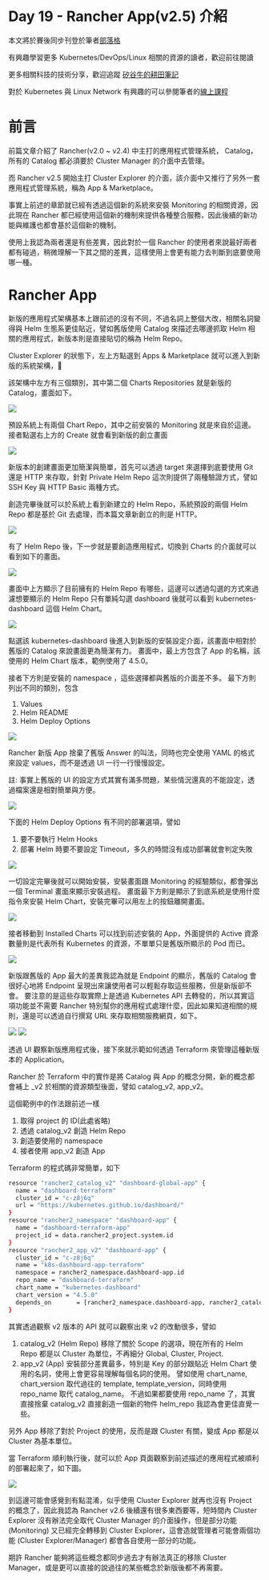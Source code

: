 Day 19 - Rancher App(v2.5) 介紹
==============================

本文將於賽後同步刊登於筆者[部落格](https://hwchiu.com/)

有興趣學習更多 Kubernetes/DevOps/Linux 相關的資源的讀者，歡迎前往閱讀

更多相關科技的技術分享，歡迎追蹤 [矽谷牛的耕田筆記](https://www.facebook.com/technologynoteniu)

對於 Kubernetes 與 Linux Network 有興趣的可以參閱筆者的[線上課程](https://course.hwchiu.com/)

# 前言

前篇文章介紹了 Rancher(v2.0 ~ v2.4) 中主打的應用程式管理系統， Catalog，所有的 Catalog 都必須要於 Cluster Manager 的介面中去管理。

而 Rancher v2.5 開始主打 Cluster Explorer 的介面，該介面中又推行了另外一套應用程式管理系統，稱為 App & Marketplace。

事實上前述的章節就已經有透過這個新的系統來安裝 Monitoring 的相關資源，因此現在 Rancher 都已經使用這個新的機制來提供各種整合服務，因此後續的新功能與維護也都會基於這個新的機制。

使用上我認為兩者還是有些差異，因此對於一個 Rancher 的使用者來說最好兩者都有碰過，稍微理解一下其之間的差異，這樣使用上會更有能力去判斷到底要使用哪一種。

# Rancher App
新版的應用程式架構基本上跟前述的沒有不同，不過名詞上整個大改，相關名詞變得與 Helm 生態系更佳貼近，譬如舊版使用 Catalog 來描述去哪邊抓取 Helm 相關的應用程式，新版本則是直接貼切的稱為 Helm Repo。

Cluster Explorer 的狀態下，左上方點選到 Apps & Marketplace 就可以進入到新版的系統架構，

該架構中左方有三個類別，其中第二個 Charts Repositories 就是新版的 Catalog，畫面如下。

![](https://i.imgur.com/vxscc1f.png)

預設系統上有兩個 Chart Repo，其中之前安裝的 Monitoring 就是來自於這邊。
接者點選右上方的 Create 就會看到新版的創立畫面

![](https://i.imgur.com/spu6lFs.png)

新版本的創建畫面更加簡潔與簡單，首先可以透過 target 來選擇到底要使用 Git 還是 HTTP 來存取，針對 Private Helm Repo 這次則提供了兩種驗證方式，譬如 SSH Key 與 HTTP Basic 兩種方式。

創造完畢後就可以於系統上看到新建立的 Helm Repo，系統預設的兩個 Helm Repo 都是基於 Git 去處理，而本篇文章新創立的則是 HTTP。

![](https://i.imgur.com/amfHMyp.png)

有了 Helm Repo 後，下一步就是要創造應用程式，切換到 Charts 的介面就可以看到如下的畫面。

![](https://i.imgur.com/L8uL7wj.png)

畫面中上方顯示了目前擁有的 Helm Repo 有哪些，這邊可以透過勾選的方式來過濾想要顯示的 Helm Repo
只有單純勾選 dashboard 後就可以看到 kubernetes-dashboard 這個 Helm Chart。

![](https://i.imgur.com/VjV82DY.png)

點選該 kubernetes-dashboard 後進入到新版的安裝設定介面，該畫面中相對於舊版的 Catalog 來說畫面更為簡潔有力。
畫面中，最上方包含了 App 的名稱，該使用的 Helm Chart 版本，範例使用了 4.5.0。

接者下方則是安裝的 namespace ，這些選擇都與舊版的介面差不多。
最下方則列出不同的類別，包含
1. Values
2. Helm README
3. Helm Deploy Options

![](https://i.imgur.com/xYVwLN0.png)

Rancher 新版 App 捨棄了舊版 Answer 的叫法，同時也完全使用 YAML 的格式來設定 values，而不是透過 UI 一行一行慢慢設定。

註: 事實上舊版的 UI 的設定方式其實有滿多問題，某些情況還真的不能設定，透過檔案還是相對簡單與方便。

![](https://i.imgur.com/ErbjAsP.png)

下面的 Helm Deploy Options 有不同的部署選項，譬如
1. 要不要執行 Helm Hooks
2. 部署 Helm 時要不要設定 Timeout，多久的時間沒有成功部署就會判定失敗

![](https://i.imgur.com/kcqmbAO.png)

一切設定完畢後就可以開始安裝，安裝畫面跟 Monitoring 的經驗類似，都會彈出一個 Terminal 畫面來顯示安裝過程。
畫面最下方則是顯示了到底系統是使用什麼指令來安裝 Helm Chart，安裝完畢可以用左上的按鈕離開畫面。

![](https://i.imgur.com/Or73FTW.png)

接者移動到 Installed Charts 可以找到前述安裝的 App，外面提供的 Active 資源數量則是代表所有 Kubernetes 的資源，不單單只是舊版所顯示的 Pod 而已。

![](https://i.imgur.com/ramH92u.png)


新版跟舊版的 App 最大的差異我認為就是 Endpoint 的顯示，舊版的 Catalog 會很好心地將 Endpoint 呈現出來讓使用者可以輕鬆存取這些服務，但是新版卻不會。
要注意的是這些存取實際上是透過 Kubernetes API 去轉發的，所以其實這項功能並不需要 Rancher 特別幫你的應用程式處理什麼，因此如果知道相關的規則，還是可以透過自行撰寫 URL 來存取相關服務網頁，如下。

![](https://i.imgur.com/nLtaHki.png)
![](https://i.imgur.com/IOfNyCX.png)


透過 UI 觀察新版應用程式後，接下來就示範如何透過 Terraform 來管理這種新版本的 Application。

Rancher 於 Terraform 中的實作是將 Catalog 與 App 的概念分開，新的概念都會補上 _v2 於相關的資源類型後面，譬如
catalog_v2, app_v2。

這個範例中的作法跟前述一樣
1. 取得 project 的 ID(此處省略)
2. 透過 catalog_v2 創造 Helm Repo
3. 創造要使用的 namespace
4. 接者使用 app_v2 創造 App

Terraform 的程式碼非常簡單，如下
```bash
resource "rancher2_catalog_v2" "dashboard-global-app" {
  name = "dashboard-terraform"
  cluster_id = "c-z8j6q"
  url = "https://kubernetes.github.io/dashboard/"
}
resource "rancher2_namespace" "dashboard-app" {
  name = "dashboard-terraform-app"
  project_id = data.rancher2_project.system.id
}
resource "rancher2_app_v2" "dashboard-app" {
  cluster_id = "c-z8j6q"
  name = "k8s-dashboard-app-terraform"
  namespace = rancher2_namespace.dashboard-app.id
  repo_name = "dashboard-terraform"
  chart_name = "kubernetes-dashboard"
  chart_version = "4.5.0"
  depends_on       = [rancher2_namespace.dashboard-app, rancher2_catalog_v2.dashboard-global-app]
}
```

其實透過觀察 v2 版本的 API 就可以觀察出來 v2 的改動很多，譬如
1. catalog_v2 (Helm Repo) 移除了關於 Scope 的選項，現在所有的 Helm Repo 都是以 Cluster 為單位，不再細分 Global, Cluster, Project.
2. app_v2 (App) 安裝部分差異最多，特別是 Key 的部分跟貼近 Helm Chart 使用的名詞，使用上會更容易理解每個名詞的使用。
譬如使用 chart_name, chart_version 取代過往的 template, template_version，同時使用 repo_name 取代 catalog_name。
不過如果都要使用 repo_name 了，其實直接捨棄 catalog_v2 直接創造一個新的物件 helm_repo 我認為會更佳直覺一些。

另外 App 移除了對於 Project 的使用，反而是跟 Cluster 有關，變成 App 都是以 Cluster 為基本單位。

當 Terraform 順利執行後，就可以於 App 頁面觀察到前述描述的應用程式被順利的部署起來了，如下圖。

![](https://i.imgur.com/zDs4sSD.png)

到這邊可能會感覺到有點混淆，似乎使用 Cluster Explorer 就再也沒有 Project 的概念了，因此我認為 Rancher v2.6 後續還有很多東西要等，短時間內 Cluster Explorer 沒有辦法完全取代 Cluster Manager 的介面操作，但是部分功能 (Monitoring) 又已經完全轉移到 Cluster Explorer，這會造就管理者可能會兩個功能 (Cluster Explorer/Manager) 都會各自使用一部分的功能。

期許 Rancher 能夠將這些概念都同步過去才有辦法真正的移除 Cluster Manager，或是更可以直接的說過往的某些概念於新版後都不再需要。
